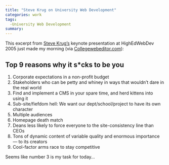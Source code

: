 ```yaml
---
title: "Steve Krug on University Web Development"
categories: work
tags:
  -University Web Development
summary: 
---
```

<p>This excerpt from <a href="http://www.sensible.com/">Steve Krug&#8217;s</a> keynote presentation at HighEdWebDev 2005 just made my morning (via <a href="http://collegewebeditor.com/blog/index.php/archives/2005/11/08/live-from-highedwebdev-2005-in-rochester-steve-krugs-good-tips-on-website-usability-in-colleges-and-universities/">Collegewebeditor.com</a>):</p>

<h2>Top 9 reasons why it s*cks to be you</h2>

<ol>
<li>Corporate expectations in a non-profit budget</li>
<li>Stakeholders who can be petty and whiney in ways that wouldn&#8217;t dare in the real world</li>
<li>Find and implement a <span class="caps">CMS</span> in your spare time, and herd kittens into using it</li>
<li>Sub-site/fiefdom hell: We want our dept/school/project to have its own character</li>
<li>Multiple audiences</li>
<li>Homepage death match</li>
<li>Deans less likely to force everyone to the site-consistency line than <span class="caps">CEO</span>s</li>
<li>Tons of dynamic content of variable quality and enormous importance &#8212; to its creators</li>
<li>Cool-factor arms race to stay competitive</li>
</ol>

<p>Seems like number 3 is my task for today&#8230;</p>
